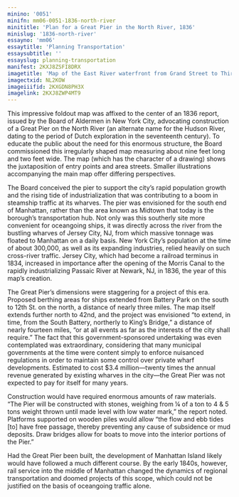 ```yaml
---
minino: '0051'
minifn: mm06-0051-1836-north-river
minititle: 'Plan for a Great Pier in the North River, 1836'
minislug: '1836-north-river'
essayno: 'mm06'
essaytitle: 'Planning Transportation'
essaysubtitle: ''
essayslug: planning-transportation
manifest: 2KXJ8ZSFI8DRX
imagetitle: 'Map of the East River waterfront from Grand Street to Thirty-fourth Street in New York City'
imagectxid: NL2KOW
imageiiifid: 2KXGDN8PH3X
imagelink: 2KXJ8ZWP4MT9
---
```

This impressive foldout map was affixed to the center of an 1836 report, issued by the Board of Aldermen in New York City, advocating construction of a Great Pier on the North River (an alternate name for the Hudson River, dating to the period of Dutch exploration in the seventeenth century). To educate the public about the need for this enormous structure, the Board commissioned this irregularly shaped map measuring about nine feet long and two feet wide. The map (which has the character of a drawing) shows the juxtaposition of entry points and area streets. Smaller illustrations accompanying the main map offer differing perspectives. 

The Board conceived the pier to support the city’s rapid population growth and the rising tide of industrialization that was contributing to a boom in steamship traffic at its wharves. The pier was envisioned for the south end of Manhattan, rather than the area known as Midtown that today is the borough’s transportation hub. Not only was this southerly site more convenient for oceangoing ships, it was directly across the river from the bustling wharves of Jersey City, NJ, from which massive tonnage was floated to Manhattan on a daily basis. New York City’s population at the time of about 300,000, as well as its expanding industries, relied heavily on such cross-river traffic. Jersey City, which had become a railroad terminus in 1834, increased in importance after the opening of the Morris Canal to the rapidly industrializing Passaic River at Newark, NJ, in 1836, the year of this map’s creation. 

The Great Pier’s dimensions were staggering for a project of this era. Proposed berthing areas for ships extended from Battery Park on the south to 12th St. on the north, a distance of nearly three miles. The map itself extends further north to 42nd, and the project was envisioned “to extend, in time, from the South Battery, northerly to King’s Bridge,” a distance of nearly fourteen miles, “or at all events as far as the interests of the city shall require.” The fact that this government-sponsored undertaking was even contemplated was extraordinary, considering that many municipal governments at the time were content simply to enforce nuisanced regulations in order to maintain some control over private wharf developments. Estimated to cost $3.4 million—twenty times the annual revenue generated by existing wharves in the city—the Great Pier was not expected to pay for itself for many years. 

Construction would have required enormous amounts of raw materials. “The Pier will be constructed with stones, weighing from ¼ of a ton to 4 & 5 tons weight thrown until made level with low water mark,” the report noted. Platforms supported on wooden piles would allow “the flow and ebb tides \[to\] have free passage, thereby preventing any cause of subsidence or mud deposits. Draw bridges allow for boats to move into the interior portions of the Pier.” 

Had the Great Pier been built, the development of Manhattan Island likely would have followed a much different course. By the early 1840s, however, rail service into the middle of Manhattan changed the dynamics of regional transportation and doomed projects of this scope, which could not be justified on the basis of oceangoing traffic alone. 



